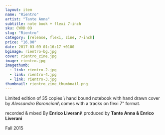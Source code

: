 ```yaml
---
layout: item
name: "Rientro"
artist: "Tante Anna"
subtitle: note book + flexi 7-inch
sku: CWRD 09
slug: "Rientro"
category: [release, flexi, zine, 7-inch]
price: "16.00"
date: 2017-03-09 01:16:17 +0100
bgimage: rientro-bg.jpg
cover: rientro_zine.jpg
image: rientro.jpg
imagethumb:
  - link: rientro-2.jpg
  - link: rientro-4.jpg
  - link: rientro-3.jpg
thumbnail: rientro_zine_thumbnail.png
---
```


Limited edition of 35 copies \\
hand bound notebook with hand drawn cover by *Alessandro Baronciani*\\
comes with a tracks on flexi 7" format.

recorded & mixed By **Enrico Liverani**\\
produced by **Tante Anna & Enrico Liverani**

Fall 2015
